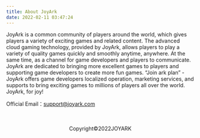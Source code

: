 ```yaml
---
title: About JoyArk
date: 2022-02-11 03:47:24
---
```

JoyArk is a common community of players around the world, which gives players a variety of exciting games and related content. The advanced cloud gaming technology, provided by JoyArk, allows players to play a variety of quality games quickly and smoothly anytime, anywhere. At the same time, as a channel for game developers and players to communicate. JoyArk are dedicated to bringing more excellent games to players and supporting game developers to create more fun games. “Join ark plan” - JoyArk offers game developers localized operation, marketing services, and supports to bring exciting games to millions of players all over the world. JoyArk, for joy!

Official Email：[support@joyark.com](mailto:support@joyark.com)
</br>
</br>
</br>
<center>Copyright©2022JOYARK</center>